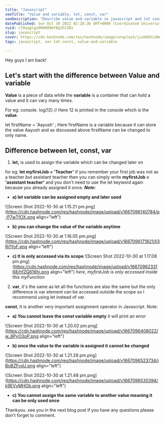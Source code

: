 ```yaml
---
title: "Javascript"
seoTitle: "Value and variable, let, const, var"
seoDescription: "Describe value and variable in javascript and let const, var."
datePublished: Sun Oct 30 2022 02:28:36 GMT+0000 (Coordinated Universal Time)
cuid: cl9uqglgs000609mf8g2h130z
slug: javascript
cover: https://cdn.hashnode.com/res/hashnode/image/unsplash/jLwVAUtLOAQ/upload/v1666444268370/nQuAbDbzE.jpeg
tags: javascript, var-let-const, value-and-variable

---
```


Hey guys I am back!

<h2>Let's start with the difference between Value and variable</h2>

**Value** is a piece of data while the **variable** is a container that can hold a value and it can vary many times. 

For eg: 
console. log(12) // Here 12 is printed in the console which is the **value**.

let firstName = 'Aayush' ;
Here firstName is a variable because it can store the value Aayush and as discussed above firstName can be changed to only name.

<h2>Difference between let, const, var</h2>

1. **let,** is used to assign the variable which can be changed later on

for eg: **let myfirstJob = 'Teacher'**
if you remember your first job was not as a teacher but assistant teacher then you can simply write  **myfirstJob = 'assistant teacher'** and you don't need to use the let keyword again because you already assigned it once. 
***Note:***
- **a) let variable can be assigned empty and later used**

![Screen Shot 2022-10-30 at 1.15.21 pm.png](https://cdn.hashnode.com/res/hashnode/image/upload/v1667096140784/p-P7wTfOX.png align="left")
- **b) you can change the value of the variable anytime** 

![Screen Shot 2022-10-30 at 1.16.05 pm.png](https://cdn.hashnode.com/res/hashnode/image/upload/v1667096171821/Ii3Ri1YoF.png align="left")

- **c) It is only accessed via its scope**
![Screen Shot 2022-10-30 at 1.17.08 pm.png](https://cdn.hashnode.com/res/hashnode/image/upload/v1667096233168/hfZQ616hi.png align="left")
*here, myfirstJob is only accessed inside this myFunction*

2. **var**, it's the same as let all the functions are also the same but the only difference is var element can be accessed outside the scope so I recommend using let instead of var.


**const**, It is another very important assignment operator in Javascript.
Note:
- **a) You cannot leave the const variable empty** it will print an error

![Screen Shot 2022-10-30 at 1.20.02 pm.png](https://cdn.hashnode.com/res/hashnode/image/upload/v1667096408022/w_8PvO3oP.png align="left")

- **b) once the value to the variable is assigned it cannot be changed**

![Screen Shot 2022-10-30 at 1.21.28 pm.png](https://cdn.hashnode.com/res/hashnode/image/upload/v1667096523734/jBoBZFvsU.png align="left")

![Screen Shot 2022-10-30 at 1.21.48 pm.png](https://cdn.hashnode.com/res/hashnode/image/upload/v1667096530394/k9EVvMHOb.png align="left")
- **c) You cannot assign the same variable to another value meaning it can be only used once**

Thankyou. see you in the next blog post if you have any questions please don't forget to comment. 




